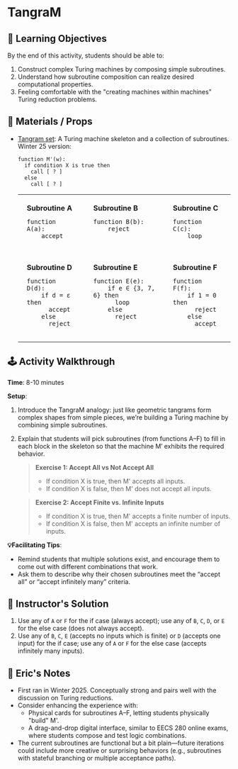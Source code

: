 # TangraM

## 🎯 Learning Objectives
By the end of this activity, students should be able to:
1. Construct complex Turing machines by composing simple subroutines.
2. Understand how subroutine composition can realize desired computational properties.
3. Feeling comfortable with the "creating machines within machines" Turing reduction problems. 

## 🧰 Materials / Props
- [Tangram set](./Tangram.pdf): A Turing machine skeleton and a collection of subroutines. Winter 25 version: 
    ```
    function M'(w):
      if condition X is true then
        call [ ? ]
      else
        call [ ? ]
    ```
    <table>
      <tr valign="top">
        <td style="padding: 20px;"><strong>Subroutine A</strong><br>
          <pre><code>function A(a):
      accept</code></pre>
        </td>
        <td style="padding: 20px;"><strong>Subroutine B</strong><br>
          <pre><code>function B(b):
      reject</code></pre>
        </td>
        <td style="padding: 20px;"><strong>Subroutine C</strong><br>
          <pre><code>function C(c):
      loop</code></pre>
        </td>
      </tr>
      <tr valign="top">
        <td style="padding: 20px;"><strong>Subroutine D</strong><br>
          <pre><code>function D(d):
      if d = ε then
        accept
      else
        reject</code></pre>
        </td>
        <td style="padding: 20px;"><strong>Subroutine E</strong><br>
          <pre><code>function E(e):
      if e ∈ {3, 7, 6} then
        loop
      else
        reject</code></pre>
        </td>
        <td style="padding: 20px;"><strong>Subroutine F</strong><br>
          <pre><code>function F(f):
      if 1 = 0 then
        reject
      else
        accept</code></pre>
        </td>
      </tr>
    </table>


## 🕹️ Activity Walkthrough

**Time**: 8-10 minutes

**Setup**:
1. Introduce the TangraM analogy: just like geometric tangrams form complex shapes from simple pieces, we’re building a Turing machine by combining simple subroutines.
2. Explain that students will pick subroutines (from functions A–F) to fill in each block in the skeleton so that the machine M′ exhibits the required behavior.

    > **Exercise 1: Accept All vs Not Accept All**
    > - If condition X is true, then M' accepts all inputs.
    > - If condition X is false, then M' does not accept all inputs.
    
    > **Exercise 2: Accept Finite vs. Infinite Inputs**
    > - If condition X is true, then M' accepts a finite number of inputs.
    > - If condition X is false, then M' accepts an infinite number of inputs. 


**💡Facilitating Tips**:
- Remind students that multiple solutions exist, and encourage them to come out with different combinations that work. 
- Ask them to describe why their chosen subroutines meet the “accept all” or “accept infinitely many” criteria.

## 📘 Instructor's Solution

1. Use any of `A` or `F` for the if case (always accept); use any of `B`, `C`, `D`, or `E` for the else case (does not always accept). 
2. Use any of `B`, `C`, `E` (accepts no inputs which is finite) or `D` (accepts one input) for the if case; use any of `A` or `F` for the else case (accepts infinitely many inputs). 

## 📝 Eric's Notes
- First ran in Winter 2025. Conceptually strong and pairs well with the discussion on Turing reductions.
- Consider enhancing the experience with:
    - Physical cards for subroutines A–F, letting students physically "build" M'.
    - A drag-and-drop digital interface, similar to EECS 280 online exams, where students compose and test logic combinations.
- The current subroutines are functional but a bit plain—future iterations could include more creative or surprising behaviors (e.g., subroutines with stateful branching or multiple acceptance paths).



